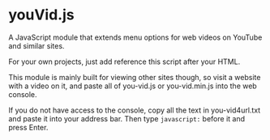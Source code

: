 # youVid.js

A JavaScript module that extends menu options for web videos on YouTube and similar sites.

For your own projects, just add reference this script after your HTML.

This module is mainly built for viewing other sites though, so visit a website with a video on it, and paste all of you-vid.js or you-vid.min.js into the web console.

If you do not have access to the console, copy all the text in you-vid4url.txt and paste it into your address bar. Then type `javascript:` before it and press Enter.
